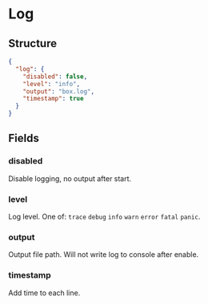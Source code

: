 # Log

## Structure

```json
{
  "log": {
    "disabled": false,
    "level": "info",
    "output": "box.log",
    "timestamp": true
  }
}

```

## Fields

### disabled

Disable logging, no output after start.

### level

Log level. One of: `trace` `debug` `info` `warn` `error` `fatal` `panic`.

### output

Output file path. Will not write log to console after enable.

### timestamp

Add time to each line.